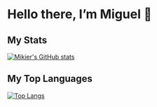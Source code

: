 # Hello there, I’m Miguel 👋 

## My Stats
[![Mikier's GitHub stats](https://github-readme-stats.vercel.app/api?username=MikierXXV&show_icons=true&theme=transparent)](https://github.com/MikierXXV)

## My Top Languages
[![Top Langs](https://github-readme-stats.vercel.app/api/top-langs/?username=MikierXXV&langs_count=10)](https://github.com/MikierXXV)
<!---
MikierXXV/MikierXXV is a ✨ special ✨ repository because its `README.md` (this file) appears on your GitHub profile.
You can click the Preview link to take a look at your changes.
--->
